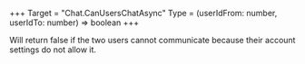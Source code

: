 +++
Target = "Chat.CanUsersChatAsync"
Type = (userIdFrom: number, userIdTo: number) => boolean
+++

Will return false if the two users cannot communicate because their account settings do not allow it.